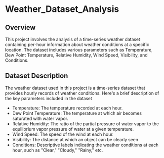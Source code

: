 # Weather_Dataset_Analysis
## Overview
This project involves the analysis of a time-series weather dataset containing per-hour information about weather conditions at a specific location. The dataset includes various parameters such as Temperature, Dew Point Temperature, Relative Humidity, Wind Speed, Visibility, and Conditions.
## Dataset Description
The weather dataset used in this project is a time-series dataset that provides hourly records of weather conditions. Here's a brief description of the key parameters included in the dataset
* Temperature: The temperature recorded at each hour.
* Dew Point Temperature: The temperature at which air becomes saturated with water vapor.
* Relative Humidity: The ratio of the partial pressure of water vapor to the equilibrium vapor pressure of water at a given temperature.
* Wind Speed: The speed of the wind at each hour.
* Visibility: The distance at which an object can be clearly seen
* Conditions: Descriptive labels indicating the weather conditions at each hour, such as "Clear," "Cloudy," "Rainy," etc.
